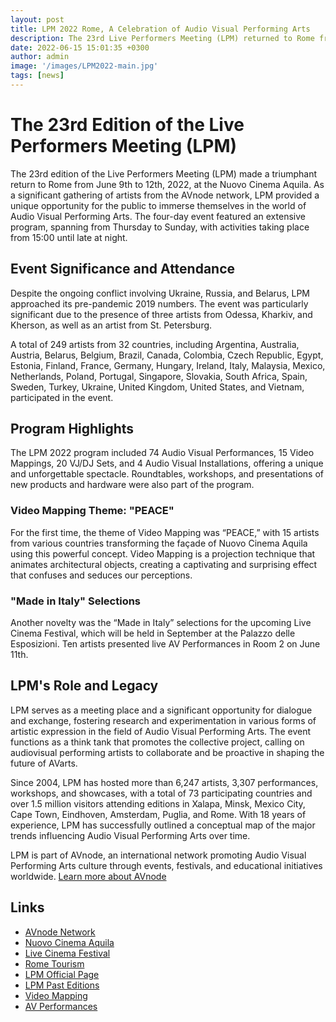 ```yaml
---
layout: post
title: LPM 2022 Rome, A Celebration of Audio Visual Performing Arts
description: The 23rd Live Performers Meeting (LPM) returned to Rome from June 9-12, 2022, at Nuovo Cinema Aquila. Featuring 249 artists from 32 countries, the event included 74 AV performances, 15 video mappings, 20 VJ/DJ sets, and 4 AV installations. Highlights were the "PEACE" video mapping theme and "Made in Italy" selections. LPM promotes artistic exchange and AVarts through its rich history of global editions.
date: 2022-06-15 15:01:35 +0300
author: admin
image: '/images/LPM2022-main.jpg'
tags: [news]
---
```


# The 23rd Edition of the Live Performers Meeting (LPM)

The 23rd edition of the Live Performers Meeting (LPM) made a triumphant return to Rome from June 9th to 12th, 2022, at the Nuovo Cinema Aquila. As a significant gathering of artists from the AVnode network, LPM provided a unique opportunity for the public to immerse themselves in the world of Audio Visual Performing Arts. The four-day event featured an extensive program, spanning from Thursday to Sunday, with activities taking place from 15:00 until late at night.

## Event Significance and Attendance

Despite the ongoing conflict involving Ukraine, Russia, and Belarus, LPM approached its pre-pandemic 2019 numbers. The event was particularly significant due to the presence of three artists from Odessa, Kharkiv, and Kherson, as well as an artist from St. Petersburg.

A total of 249 artists from 32 countries, including Argentina, Australia, Austria, Belarus, Belgium, Brazil, Canada, Colombia, Czech Republic, Egypt, Estonia, Finland, France, Germany, Hungary, Ireland, Italy, Malaysia, Mexico, Netherlands, Poland, Portugal, Singapore, Slovakia, South Africa, Spain, Sweden, Turkey, Ukraine, United Kingdom, United States, and Vietnam, participated in the event.

## Program Highlights

The LPM 2022 program included 74 Audio Visual Performances, 15 Video Mappings, 20 VJ/DJ Sets, and 4 Audio Visual Installations, offering a unique and unforgettable spectacle. Roundtables, workshops, and presentations of new products and hardware were also part of the program.

### Video Mapping Theme: "PEACE"

For the first time, the theme of Video Mapping was “PEACE,” with 15 artists from various countries transforming the façade of Nuovo Cinema Aquila using this powerful concept. Video Mapping is a projection technique that animates architectural objects, creating a captivating and surprising effect that confuses and seduces our perceptions.

### "Made in Italy" Selections

Another novelty was the “Made in Italy” selections for the upcoming Live Cinema Festival, which will be held in September at the Palazzo delle Esposizioni. Ten artists presented live AV Performances in Room 2 on June 11th.

## LPM's Role and Legacy

LPM serves as a meeting place and a significant opportunity for dialogue and exchange, fostering research and experimentation in various forms of artistic expression in the field of Audio Visual Performing Arts. The event functions as a think tank that promotes the collective project, calling on audiovisual performing artists to collaborate and be proactive in shaping the future of AVarts.

Since 2004, LPM has hosted more than 6,247 artists, 3,307 performances, workshops, and showcases, with a total of 73 participating countries and over 1.5 million visitors attending editions in Xalapa, Minsk, Mexico City, Cape Town, Eindhoven, Amsterdam, Puglia, and Rome. With 18 years of experience, LPM has successfully outlined a conceptual map of the major trends influencing Audio Visual Performing Arts over time.

LPM is part of AVnode, an international network promoting Audio Visual Performing Arts culture through events, festivals, and educational initiatives worldwide. [Learn more about AVnode](https://avnode.net)

## Links
- [AVnode Network](https://avnode.net)
- [Nuovo Cinema Aquila](http://www.nuovocinemaquila.it/)
- [Live Cinema Festival](https://livecinemafestival.com)
- [Rome Tourism](https://www.turismoroma.it/en)
- [LPM Official Page](https://liveperformersmeeting.net)
- [LPM Past Editions](https://liveperformersmeeting.net/editions)
- [Video Mapping](https://videomapping.org)
- [AV Performances](https://avnode.net/performances)